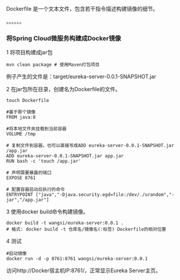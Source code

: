 Dockerfile 是一个文本文件，包含若干指令描述构建镜像的细节。

。。。。。。

### 将Spring Cloud微服务构建成Docker镜像

1 将项目构建成jar包

```
mvn clean package # 使用Maven打包项目
```

例子产生的文件是：target/eureka-server-0.0.1-SNAPSHOT.jar



2 在jar包所在目录，创建名为Dockerfile的文件。

`touch Dockerfile`

```
#基于那个镜像
FROM java:8

#将本地文件夹挂载到当前容器
VOLUME /tmp

# 复制文件到容器，也可以直接写成ADD eureka-server-0.0.1-SNAPSHOT.jar /app.jar
ADD eureka-server-0.0.1-SNAPSHOT.jar app.jar
RUN bash -c 'touch /app.jar'

# 声明需要暴露的端口
EXPOSE 8761

# 配置容器启动后执行的命令
ENTRYPOINT ["java","-Djava.security.egd=file:/dev/./urandom","-jar","/app.jar"]
```

3 使用docker build命令构建镜像。

```
docker build -t wangsi/eureka-server:0.0.1 .
# 格式: docker build -t 仓库名/镜像名(:标签) Dockerfile的相对位置
```

4 测试

```
#启动镜像
docker run -d -p 8761:8761 wangsi/eureka-server:0.0.1
```

访问http://Docker宿主机IP:8761/，正常显示Eureka Server主页。

